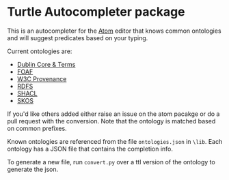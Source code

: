 # Turtle Autocompleter package

This is an autocompleter for the [Atom](http://atom.io) editor that knows common ontologies and will suggest predicates based on your typing.

Current ontologies are:
* [Dublin Core & Terms](http://dublincore.org/documents/dcmi-terms/)
* [FOAF](http://xmlns.com/foaf/spec/)
* [W3C Provenance](https://www.w3.org/TR/2013/REC-prov-o-20130430/)
* [RDFS](https://www.w3.org/TR/rdf-schema/)
* [SHACL](https://www.w3.org/TR/shacl/)
* [SKOS](https://www.w3.org/2009/08/skos-reference/skos.html)

If you'd like others added either raise an issue on the atom pacakge or do a pull request with the conversion. Note that the ontology is matched based on common prefixes.

Known ontologies are referenced from the file `ontologies.json` in `\lib`. Each ontology has a JSON file that contains the completion info.

To generate a new file, run `convert.py` over a ttl version of the ontology to generate the json.
